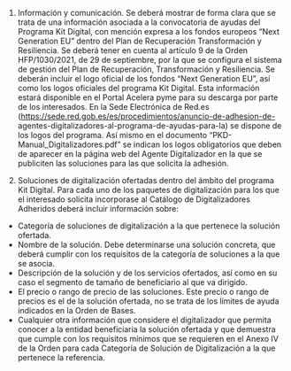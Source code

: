 1. Información y comunicación.
Se deberá mostrar de forma clara que se trata de una información asociada a la convocatoria de ayudas del
Programa Kit Digital, con mención expresa a los fondos europeos “Next Generation EU” dentro del Plan de
Recuperación Transformación y Resiliencia.
Se deberá tener en cuenta al artículo 9 de la Orden HFP/1030/2021, de 29 de septiembre, por la que se
configura el sistema de gestión del Plan de Recuperación, Transformación y Resiliencia. Se deberán incluir
el logo oficial de los fondos “Next Generation EU”, así como los logos oficiales del programa Kit Digital. Esta
información estará disponible en el Portal Acelera pyme para su descarga por parte de los interesados.
En la Sede Electrónica de Red.es (https://sede.red.gob.es/es/procedimientos/anuncio-de-adhesion-de-
agentes-digitalizadores-al-programa-de-ayudas-para-la) se dispone de los logos del programa. Así mismo
en el documento “PKD-Manual_Digitalizadores.pdf” se indican los logos obligatorios que deben de aparecer
en la página web del Agente Digitalizador en la que se publiciten las soluciones para las que solicita la
adhesión.

2. Soluciones de digitalización ofertadas dentro del ámbito del programa Kit Digital.
Para cada uno de los paquetes de digitalización para los que el interesado solicita incorporase al Catálogo
de Digitalizadores Adheridos deberá incluir información sobre:
- Categoría de soluciones de digitalización a la que pertenece la solución ofertada.
- Nombre de la solución. Debe determinarse una solución concreta, que deberá cumplir con los
requisitos de la categoría de soluciones a la que se asocia.
- Descripción de la solución y de los servicios ofertados, así como en su caso el segmento de tamaño
de beneficiario al que va dirigido.
- El precio o rango de precio de las soluciones. Este precio o rango de precios es el de la solución
ofertada, no se trata de los límites de ayuda indicados en la Orden de Bases.
- Cualquier otra información que considere el digitalizador que permita conocer a la entidad
beneficiaria la solución ofertada y que demuestra que cumple con los requisitos mínimos que se
requieren en el Anexo IV de la Orden para cada Categoría de Solución de Digitalización a la que
pertenece la referencia.
